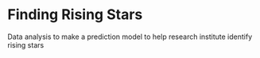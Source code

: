 # Finding Rising Stars
Data analysis to make a prediction model to help research institute identify rising stars
